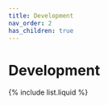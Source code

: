 ```yaml
---
title: Development
nav_order: 2
has_children: true
---
```


# Development

{% include list.liquid %}

